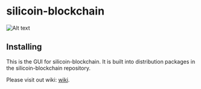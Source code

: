 # silicoin-blockchain
![Alt text](https://github.com/silicoin-network/silicoin-blockchain-gui/blob/main/src/components/icons/images/chia_back2.svg)

## Installing

This is the GUI for silicoin-blockchain. It is built into distribution packages in the silicoin-blockchain repository.

Please visit out wiki:
[wiki](https://github.com/silicoin-network/silicoin-blockchain/wiki).